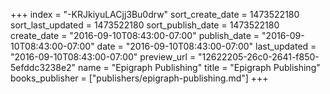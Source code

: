 +++
index = "-KRJkiyuLACjj3Bu0drw"
sort_create_date = 1473522180
sort_last_updated = 1473522180
sort_publish_date = 1473522180
create_date = "2016-09-10T08:43:00-07:00"
publish_date = "2016-09-10T08:43:00-07:00"
date = "2016-09-10T08:43:00-07:00"
last_updated = "2016-09-10T08:43:00-07:00"
preview_url = "12622205-26c0-2641-f850-5efddc3238e2"
name = "Epigraph Publishing"
title = "Epigraph Publishing"
books_publisher = ["publishers/epigraph-publishing.md"]
+++

